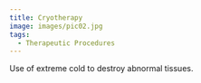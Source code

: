 ```yaml
---
title: Cryotherapy
image: images/pic02.jpg
tags:
  - Therapeutic Procedures
---
```

Use of extreme cold to destroy abnormal tissues.